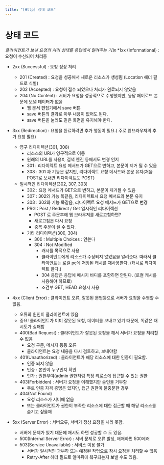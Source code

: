 ```yaml
---
title: "[Http] 상태 코드"
---
```


# 상태 코드
*클라이언트가 보낸 요청의 처리 상태를 응답에서 알려주는 기능*
*1xx (Informational) : 요청이 수신되어 처리중
* 2xx (Successful) : 요청 정상 처리
	* 201 (Created) : 요청을 성공해서 새로운 리소스가 생성됨 (Location 헤더 필드로 식별)
	* 202 (Accepted) : 요청이 접수 되었으나 처리가 완료되지 않았음
	* 204 (No Content) : 서버가 요청을 성공적으로 수행했지만, 응답 페이로드 본문에 보낼 데이터가 없음
		* 웹 문서 편집기에서 save 버튼
		* save 버튼의 결과로 아무 내용이 없어도 된다.
		* save 버튼을 눌러도 같은 화면을 유지해야 한다.
* 3xx (Redirection) : 요청을 완료하려면 추가 행동이 필요.( 주로 웹브라우저의 추가 요청 필요)
	* 영구 리다이렉션(301, 308)
		* 리소스의 URI가 영구적으로 이동
		* 원래의 URL를 사용X, 검색 엔진 등에서도 변경 인지
		* 301 : 리다이렉트 요청 메서드가 GET으로 변하고, 본문이 제거 될 수 있음
		* 308 : 301 과 기능은 같지만, 리다이렉트 요청 메서드와 본문 유지(처음 POST로 보내면 리다이렉트도 POST)
	* 일시적인 리다이렉션(302, 307, 303)
		* 302 : 요청 메서드가 GET으로 변하고, 본문이 제거될 수 있음
		* 307 : 302와 기능 똑같음, 리다이렉트시 요청 메서드와 본문 유지
		* 303 : 302와 기능 똑같음, 리다이렉트 요청 메서드가 GET으로 변경
		* PRG : Post / Redirect / Get  일시적인 리다이렉션
			* POST 로 주문후에 웹 브라우저를 새로고침하면?
			* 새로고침은 다시 요청
			* 중복 주문이 될 수 있다. 
		* 기타 리다이렉션(300, 304)
			* 300 : Multiple Choices : 안쓴다
			* 304 : Not Modified 
				* 캐시를 목적으로 사용
				* 클라이언트에게 리소스가 수정되지 않았음을 알려준다. 따라서 클라이언트는 로컬 pc에 저장된 캐시를 재사용한다. (캐시로 리다이렉트 한다.)
				* 304 응답은 응답에 메시지 바디를 포함하면 안된다. (로컬 캐시를 사용해야 하므로)
				* 조건부 GET, HEAD 요청시 사용
* 4xx (Client Error) : 클라이언트 오류, 잘못된 문법등으로 서버가 요청을 수행할 수 없음.
	* 오류의 원인이 클라이언트에 있음
	* 중요! 클라이언트가 이미 잘못된 요청, 데이터를 보내고 있기 때문에, 똑같은 재시도가 실패함
	* 400(Bad Request) : 클라이언트가 잘못된 요청을 해서 서버가 요청을 처리할 수 없음
		* 요청 구문, 메시지 등등 오류
		* 클라이언트는 요청 내용을 다시 검토하고, 보내야함
	* 401(Unauthorized) : 클라이언트가 해당 리소스에 대한 인증이 필요함.
		* 인증 되지 않음
		* 인증 : 본인이 누구인지 확인
		* 인가 : 권한부여(admin 권한처럼 특정 리로스에 접근할 수 있는 권한
	* 403(Forbidden) : 서버가 요청을 이해했지만 승인을 거부함
		* 주로 인증 자격 증명은 있지만, 접근 권한이 불충분한 경우
	* 404(Not Found)
		* 요청 리소스가 서버에 없음
		* 또는 클라이언트가 권한이 부족한 리소스에 대한 접근할 때 해당 리소스를 숨기고 싶을때

* 5xx (Server Error) : 서버오류, 서버가 정상 요청을 처리 못함.
	* 서버에 문제가 있기 대문에 재시도 하면 성공할 수 도 있음.
	* 500(Internal Server Error) : 서버 문제로 오류 발생, 애매하면 500에러
	* 503(Service Unavailable) : 서비스 이용 불가
		* 서버가 일시적인 과부하 또는 예정된 작업으로 잠시 요청을 처리할 수 없음
		* Retry-After 헤더 필드로 얼마뒤에 복구되는지 보낼 수도 있음.
